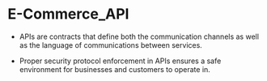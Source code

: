 # E-Commerce_API
- APIs are contracts that define both the communication channels as well as the language of communications between services.

- Proper security protocol enforcement in APIs ensures a safe environment for businesses and customers to operate in.
